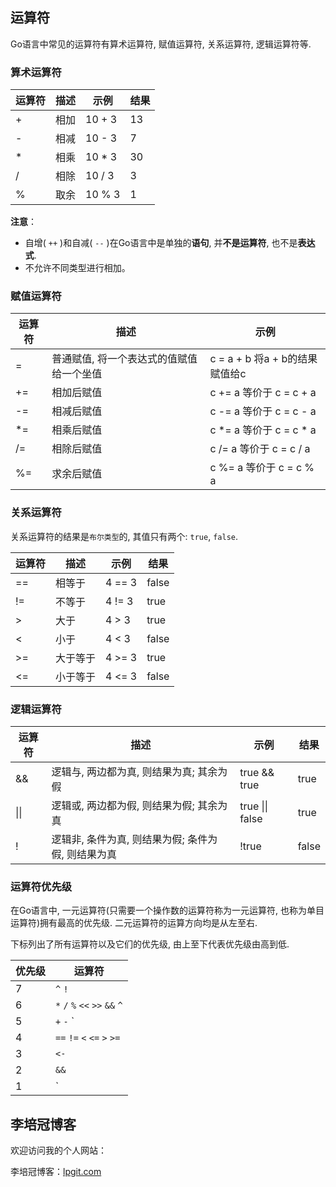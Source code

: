 ## 运算符

Go语言中常见的运算符有算术运算符, 赋值运算符, 关系运算符, 逻辑运算符等.

### 算术运算符

| 运算符 | 描述 | 示例   | 结果 |
| ------ | ---- | ------ | ---- |
| +      | 相加 | 10 + 3 | 13   |
| -      | 相减 | 10 - 3 | 7    |
| *      | 相乘 | 10 * 3 | 30   |
| /      | 相除 | 10 / 3 | 3    |
| %      | 取余 | 10 % 3 | 1    |

**注意**：

- 自增( `++` )和自减( `--` )在Go语言中是单独的**语句**, 并**不是运算符**, 也不是**表达式**.
- 不允许不同类型进行相加。

### 赋值运算符

| 运算符 | 描述                                     | 示例                           |
| ------ | ---------------------------------------- | ------------------------------ |
| =      | 普通赋值, 将一个表达式的值赋值给一个坐值 | c = a + b 将a + b的结果赋值给c |
| +=     | 相加后赋值                               | c += a 等价于 c = c + a        |
| -=     | 相减后赋值                               | c -= a 等价于 c = c - a        |
| *=     | 相乘后赋值                               | c *= a 等价于 c = c * a        |
| /=     | 相除后赋值                               | c /= a 等价于 c = c / a        |
| %=     | 求余后赋值                               | c %= a 等价于 c = c % a        |

### 关系运算符

关系运算符的结果是`布尔类型`的, 其值只有两个: `true`, `false`.

| 运算符 | 描述     | 示例   | 结果  |
| ------ | -------- | ------ | ----- |
| ==     | 相等于   | 4 == 3 | false |
| !=     | 不等于   | 4 != 3 | true  |
| >      | 大于     | 4 > 3  | true  |
| <      | 小于     | 4 < 3  | false |
| >=     | 大于等于 | 4 >= 3 | true  |
| <=     | 小于等于 | 4 <= 3 | false |

### 逻辑运算符

| 运算符 | 描述                                               | 示例            | 结果  |
| ------ | -------------------------------------------------- | --------------- | ----- |
| &&     | 逻辑与, 两边都为真, 则结果为真; 其余为假           | true && true    | true  |
| \|\|   | 逻辑或, 两边都为假, 则结果为假; 其余为真           | true \|\| false | true  |
| !      | 逻辑非, 条件为真, 则结果为假; 条件为假, 则结果为真 | !true           | false |

### 运算符优先级

在Go语言中, 一元运算符(只需要一个操作数的运算符称为一元运算符, 也称为单目运算符)拥有最高的优先级. 二元运算符的运算方向均是从左至右.

下标列出了所有运算符以及它们的优先级, 由上至下代表优先级由高到低.

| 优先级 | 运算符                               |
| ------ | ------------------------------------ |
| 7      | `^`  `!`                             |
| 6      | `*`  `/`  `%`  `<<`  `>>`  `&&`  `^` |
| 5      | `+` `-`  `|`  `^`                    |
| 4      | `==`  `!=`  `<`  `<=`  `>`  `>=`     |
| 3      | `<-`                                 |
| 2      | `&&`                                 |
| 1      | `||`                                 |


## 李培冠博客

欢迎访问我的个人网站：

李培冠博客：[lpgit.com](https://lpgit.com)
